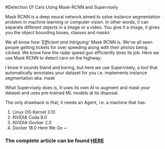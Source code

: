 #Detection Of Cars Using Mask-RCNN and Supervisely

Mask RCNN is a deep neural network aimed to solve instance segmentation problem in machine learning or computer vision. In other words, it can separate different objects in a image or a video. You give it a image, it gives you the object bounding boxes, classes and masks

We all know how _*'Efficient and Intriguing'*_ Mask RCNN is. We've all seen people getting tickets for over speeding along with their photos being clicked. We know how the radar speed gun efficiently does its job. Here we use Mask RCNN to detect cars on the highway.

I know it sounds bland and boring, but here we use Supervisely, a tool that automatically annotates your dataset for you i.e. implements instance segmentation aka. mask

What Supervisely does is, It uses its own AI to augment and mask your dataset and uses pre-trained ML models at its disposal.

The only drawback is that, it needs an Agent, i.e. a machine that has:

1. Linux OS-Kernel 3.10
2. NVIDIA Cuda 9.0
3. NVIDIA-Docker 2.0
4. Docker 18.0
Here We Go ~
### The complete article can be found [HERE](https://www.linkedin.com/pulse/detection-cars-using-mask-rcnn-supervisely-kevin-daniel-goveas/)
